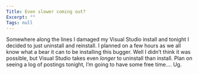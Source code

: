 ```yaml
---
Title: Even slower coming out?
Excerpt: ""
Tags: null
---
```

<div class="Section1"> Somewhere along the lines I damaged my Visual Studio install and tonight I decided to just uninstall and reinstall. I planned on a few hours as we all know what a bear it can to be installing this bugger.
 Well I didn&rsquo;t think it was possible, but Visual Studio takes even <i>longer</i> to uninstall than install. Plan on seeing a log of postings tonight, I&rsquo;m going to have some free time&hellip;. Ug.
  
</div>